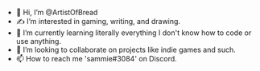 - 👋 Hi, I’m @ArtistOfBread
- ✍️ I’m interested in gaming, writing, and drawing.
- 🌱 I’m currently learning literally everything I don't know how to code or use anything.
- 💞️ I’m looking to collaborate on projects like indie games and such.
- 📫 How to reach me 'sammie#3084' on Discord.
